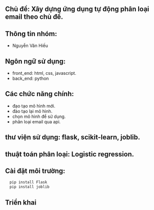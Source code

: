 ## Chủ đề: Xây dựng ứng dụng tự động phân loại email theo chủ đề.

## Thông tin nhóm:
  - Nguyễn Văn Hiếu

## Ngôn ngữ sử dụng: 
  - front_end: html, css, javascript.
  - back_end: python

## Các chức năng chính:
  - đạo tạo mô hình mới.
  - đào tạo lại mô hình.
  - chọn mô hình để sử dụng.
  - phân loại email qua api.

## thư viện sử dụng: flask, scikit-learn, joblib.
## thuật toán phân loại: Logistic regression.


## Cài đặt môi trường:
```python
  pip install Flask
  pip install joblib
```

## Triển khai



